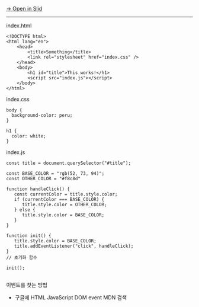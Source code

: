 [→ Open in Slid](https://slid.cc/vdocs/87a5639816c84b03ad86421002ed53f0)


---


index.html

```
<!DOCTYPE html>
<html lang="en">
    <head>
        <title>Something</title>
        <link rel="stylesheet" href="index.css" />
    </head>
    <body>
        <h1 id="title">This works!</h1>
        <script src="index.js"></script>
    </body>
</html>
```





index.css

```
body {
  background-color: peru;
}

h1 {
  color: white;
}

```





index.js

```
const title = document.querySelector("#title");

const BASE_COLOR = "rgb(52, 73, 94)";
const OTHER_COLOR = "#f8c8d"

function handleClick() {
   const currentColor = title.style.color;
   if (currentColor === BASE_COLOR) {
      title.style.color = OTHER_COLOR;
   } else {
      title.style.color = BASE_COLOR;
   }
}

function init() {
   title.style.color = BASE_COLOR;
   title.addEventListener("click", handleClick);
}
// 초기화 함수

init();


```


이벤트를 찾는 방법


 - 구글에 HTML JavaScript DOM event MDN 검색



